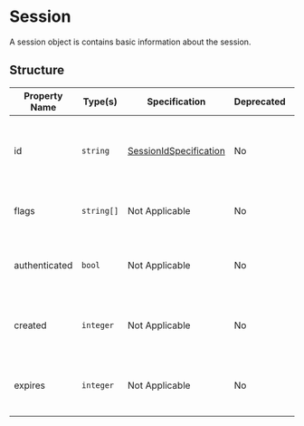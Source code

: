 # Session

A session object is contains basic information about the session.


## Structure

| Property Name | Type(s)    | Specification                                                         | Deprecated | Versions | Description                                                   |
|---------------|------------|-----------------------------------------------------------------------|------------|----------|---------------------------------------------------------------|
| id            | `string`   | [SessionIdSpecification](../Specifications/SessionIdSpecification.md) | No         | 1.0      | The ID of the session obtained when establishing a session    |
| flags         | `string[]` | Not Applicable                                                        | No         | 1.0      | An array of flags that has been set to this session           |
| authenticated | `bool`     | Not Applicable                                                        | No         | 1.0      | Indicates if the session is currently authenticated to a user |
| created       | `integer`  | Not Applicable                                                        | No         | 1.0      | The Unix Timestamp for when this session was first created    |
| expires       | `integer`  | Not Applicable                                                        | No         | 1.0      | The Unix Timestamp for when this session expires              |
